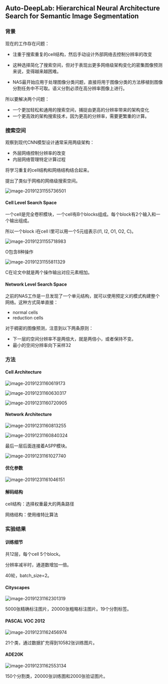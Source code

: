 ## Auto-DeepLab: Hierarchical Neural Architecture Search for Semantic Image Segmentation

### 背景

现在的工作存在问题：

- 注重于搜索重复的cell结构，然后手动设计外部网络去控制分辨率的改变
- 这种选择简化了搜索空间，但对于表现出更多网络级架构变化的密集图像预测来说，变得越来越困难。

- NAS最开始应用于处理图像分类问题，直接将用于图像分类的方法移植到图像分割任务中不可取。语义分割必须在高分辨率图像上进行。

所以要解决两个问题：

- 一个更加轻松和通用的搜索空间，捕捉由更高的分辨率带来的架构变化
- 一个更高效的架构搜索技术，因为更高的分辨率，需要更繁重的计算。

### 搜索空间

观察到现代CNN模型设计通常采用两级架构：

- 外层网络控制分辨率的改变
- 内层网络管理特定计算过程

将学习重复的cell结构和网络结构结合起来。

提出了类似于网格的网络级搜索空间。

![image-20191231155736501](C:\Users\10179\AppData\Roaming\Typora\typora-user-images\image-20191231155736501.png)

#### Cell Level Search Space

一个cell是完全卷积模块，一个cell有B个blocks组成。每个block有2个输入和一个输出组成。

所以一个block i在cell l里可以用一个5元组表示(I1, I2, O1, O2, C)。

![image-20191231155718983](C:\Users\10179\AppData\Roaming\Typora\typora-user-images\image-20191231155718983.png)

O包含8种操作

![image-20191231155811329](C:\Users\10179\AppData\Roaming\Typora\typora-user-images\image-20191231155811329.png)

C在论文中就是两个操作输出对应元素相加。

#### Network Level Search Space

之前的NAS工作是一旦发现了一个单元结构，就可以使用预定义的模式构建整个网络。这种方式简单直接：

- normal cells
- reduction cells

对于稠密的图像预测，注意到以下两条原则：

- 下一层的空间分辨率不是两倍大，就是两倍小，或者保持不变。
- 最小的空间分辨率向下采样32

### 方法

#### Cell Architecture

![image-20191231160619173](C:\Users\10179\AppData\Roaming\Typora\typora-user-images\image-20191231160619173.png)

![image-20191231160630317](C:\Users\10179\AppData\Roaming\Typora\typora-user-images\image-20191231160630317.png)

![image-20191231160720905](C:\Users\10179\AppData\Roaming\Typora\typora-user-images\image-20191231160720905.png)

#### Network Architecture

![image-20191231160813255](C:\Users\10179\AppData\Roaming\Typora\typora-user-images\image-20191231160813255.png)

![image-20191231160840324](C:\Users\10179\AppData\Roaming\Typora\typora-user-images\image-20191231160840324.png)

最后一层后面连接着ASPP模块。

![image-20191231161027740](C:\Users\10179\AppData\Roaming\Typora\typora-user-images\image-20191231161027740.png)

#### 优化参数

![image-20191231161046151](C:\Users\10179\AppData\Roaming\Typora\typora-user-images\image-20191231161046151.png)

#### 解码结构

cell结构：选择权重最大的两条路径

网络结构：使用维特比算法

### 实验结果

#### 训练细节

共12层，每个cell 5个block。

分辨率减半时，通道数增加一倍。

40轮，batch_size=2。

#### Cityscapes

![image-20191231162301319](C:\Users\10179\AppData\Roaming\Typora\typora-user-images\image-20191231162301319.png)

5000张精确标注图片，20000张粗略标注图片。19个分割标签。

#### PASCAL VOC 2012

![image-20191231162456974](C:\Users\10179\AppData\Roaming\Typora\typora-user-images\image-20191231162456974.png)

21个类，通过数据扩充得到10582张训练图片。

#### ADE20K

![image-20191231162553134](C:\Users\10179\AppData\Roaming\Typora\typora-user-images\image-20191231162553134.png)

150个分割类，20000张训练图和2000张验证图片。